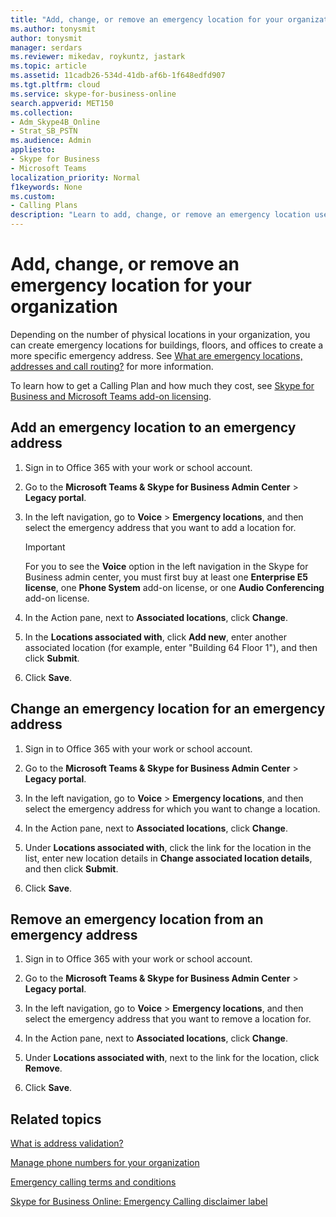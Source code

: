 ```yaml
---
title: "Add, change, or remove an emergency location for your organization"
ms.author: tonysmit
author: tonysmit
manager: serdars
ms.reviewer: mikedav, roykuntz, jastark
ms.topic: article
ms.assetid: 11cadb26-534d-41db-af6b-1f648edfd907
ms.tgt.pltfrm: cloud
ms.service: skype-for-business-online
search.appverid: MET150
ms.collection: 
- Adm_Skype4B_Online
- Strat_SB_PSTN
ms.audience: Admin
appliesto:
- Skype for Business 
- Microsoft Teams
localization_priority: Normal
f1keywords: None
ms.custom:
- Calling Plans
description: "Learn to add, change, or remove an emergency location used by  Skype for Business on Public Switched Telephone Networks (PSTN) for your organization. "
---
```


# Add, change, or remove an emergency location for your organization

Depending on the number of physical locations in your organization, you can create emergency locations for buildings, floors, and offices to create a more specific emergency address. See [What are emergency locations, addresses and call routing?](/microsoftteams/what-are-emergency-locations-addresses-and-call-routing) for more information. 
  
To learn how to get a Calling Plan and how much they cost, see [Skype for Business and Microsoft Teams add-on licensing](../skype-for-business-and-microsoft-teams-add-on-licensing/skype-for-business-and-microsoft-teams-add-on-licensing.md).
  
## Add an emergency location to an emergency address

1. Sign in to Office 365 with your work or school account.
    
2. Go to the **Microsoft Teams & Skype for Business Admin Center** > **Legacy portal**.
    
3. In the left navigation, go to **Voice** > **Emergency locations**, and then select the emergency address that you want to add a location for.
    
    > [!Important]
    > For you to see the **Voice** option in the left navigation in the Skype for Business admin center, you must first buy at least one **Enterprise E5 license**, one **Phone System** add-on license, or one **Audio Conferencing** add-on license.
    
4. In the Action pane, next to **Associated locations**, click **Change**.
    
5. In the **Locations associated with**, click **Add new**, enter another associated location (for example, enter "Building 64 Floor 1"), and then click **Submit**.
    
6. Click **Save**.
    
## Change an emergency location for an emergency address

1. Sign in to Office 365 with your work or school account.
    
2. Go to the **Microsoft Teams & Skype for Business Admin Center** > **Legacy portal**.
    
3. In the left navigation, go to **Voice** > **Emergency locations**, and then select the emergency address for which you want to change a location.
    
4. In the Action pane, next to **Associated locations**, click **Change**.
    
5. Under **Locations associated with**, click the link for the location in the list, enter new location details in **Change associated location details**, and then click **Submit**.
    
6. Click **Save**.
    
## Remove an emergency location from an emergency address

1. Sign in to Office 365 with your work or school account.
    
2. Go to the **Microsoft Teams & Skype for Business Admin Center** > **Legacy portal**.
    
3. In the left navigation, go to **Voice** > **Emergency locations**, and then select the emergency address that you want to remove a location for.
    
4. In the Action pane, next to **Associated locations**, click **Change**.
    
5. Under **Locations associated with**, next to the link for the location, click **Remove**.
    
6. Click **Save**.
    
## Related topics
[What is address validation?](what-is-address-validation.md)

[Manage phone numbers for your organization](/microsoftteams/manage-phone-numbers-for-your-organization)

[Emergency calling terms and conditions](/microsoftteams/emergency-calling-terms-and-conditions)

[Skype for Business Online: Emergency Calling disclaimer label](https://github.com/MicrosoftDocs/OfficeDocs-SkypeForBusiness/blob/live/Teams/downloads/emergency-calling/emergency-calling-label-(en-us)-(v.1.0).zip?raw=true)

  
 